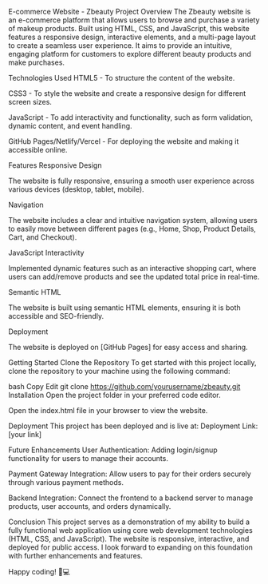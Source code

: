 E-commerce Website - Zbeauty
Project Overview
The Zbeauty website is an e-commerce platform that allows users to browse and purchase a variety of makeup products. Built using HTML, CSS, and JavaScript, this website features a responsive design, interactive elements, and a multi-page layout to create a seamless user experience. It aims to provide an intuitive, engaging platform for customers to explore different beauty products and make purchases.

Technologies Used
HTML5 - To structure the content of the website.

CSS3 - To style the website and create a responsive design for different screen sizes.

JavaScript - To add interactivity and functionality, such as form validation, dynamic content, and event handling.

GitHub Pages/Netlify/Vercel - For deploying the website and making it accessible online.

Features
Responsive Design

The website is fully responsive, ensuring a smooth user experience across various devices (desktop, tablet, mobile).

Navigation

The website includes a clear and intuitive navigation system, allowing users to easily move between different pages (e.g., Home, Shop, Product Details, Cart, and Checkout).

JavaScript Interactivity

Implemented dynamic features such as an interactive shopping cart, where users can add/remove products and see the updated total price in real-time.

Semantic HTML

The website is built using semantic HTML elements, ensuring it is both accessible and SEO-friendly.

Deployment

The website is deployed on [GitHub Pages] for easy access and sharing.

Getting Started
Clone the Repository
To get started with this project locally, clone the repository to your machine using the following command:

bash
Copy
Edit
git clone https://github.com/yourusername/zbeauty.git
Installation
Open the project folder in your preferred code editor.

Open the index.html file in your browser to view the website.

Deployment
This project has been deployed and is live at:
Deployment Link: [your link]

Future Enhancements
User Authentication: Adding login/signup functionality for users to manage their accounts.

Payment Gateway Integration: Allow users to pay for their orders securely through various payment methods.

Backend Integration: Connect the frontend to a backend server to manage products, user accounts, and orders dynamically.

Conclusion
This project serves as a demonstration of my ability to build a fully functional web application using core web development technologies (HTML, CSS, and JavaScript). The website is responsive, interactive, and deployed for public access. I look forward to expanding on this foundation with further enhancements and features.

Happy coding! 🚀💻

